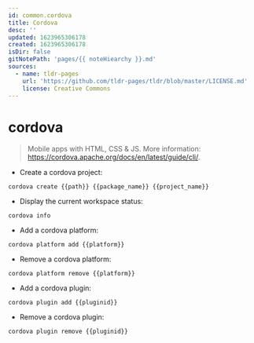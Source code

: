 ```yaml
---
id: common.cordova
title: Cordova
desc: ''
updated: 1623965306178
created: 1623965306178
isDir: false
gitNotePath: 'pages/{{ noteHiearchy }}.md'
sources:
  - name: tldr-pages
    url: 'https://github.com/tldr-pages/tldr/blob/master/LICENSE.md'
    license: Creative Commons
---
```

# cordova

> Mobile apps with HTML, CSS & JS.
> More information: <https://cordova.apache.org/docs/en/latest/guide/cli/>.

- Create a cordova project:

`cordova create {{path}} {{package_name}} {{project_name}}`

- Display the current workspace status:

`cordova info`

- Add a cordova platform:

`cordova platform add {{platform}}`

- Remove a cordova platform:

`cordova platform remove {{platform}}`

- Add a cordova plugin:

`cordova plugin add {{pluginid}}`

- Remove a cordova plugin:

`cordova plugin remove {{pluginid}}`

